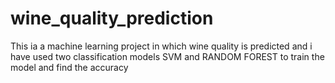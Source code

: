 # wine_quality_prediction

This ia a machine learning project in which wine quality is predicted and i have used two classification models SVM and RANDOM FOREST to 
train the model and find the accuracy
